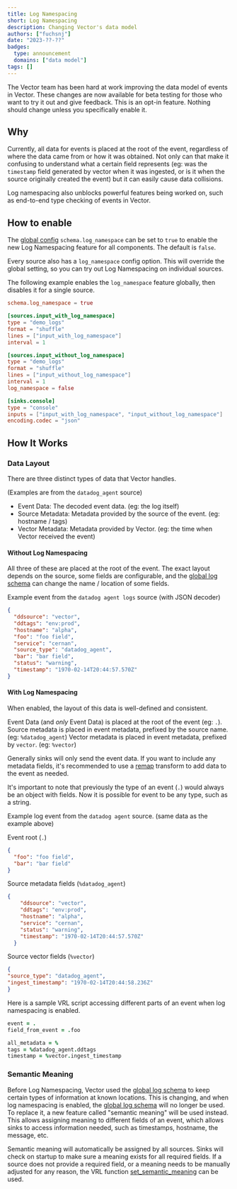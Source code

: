 ```yaml
---
title: Log Namespacing
short: Log Namespacing
description: Changing Vector's data model
authors: ["fuchsnj"]
date: "2023-??-??"
badges:
  type: announcement
  domains: ["data model"]
tags: []
---
```


The Vector team has been hard at work improving the data model of events in Vector. These
changes are now available for beta testing for those who want to try it out and give feedback.
This is an opt-in feature. Nothing should change unless you specifically enable it.

## Why

Currently, all data for events is placed at the root of the event, regardless of where the data came
from or how it was obtained. Not only can that make it confusing to understand what a certain field
represents (eg: was the `timestamp` field generated by vector when it was ingested, or is it when
the source originally created the event) but it can easily cause data collisions.

Log namespacing also unblocks powerful features being worked on, such as end-to-end type checking
of events in Vector.

## How to enable

The [global config] `schema.log_namespace` can be set to `true` to enable the new
Log Namespacing feature for all components. The default is `false`.

Every source also has a `log_namespace` config option. This will override the global setting,
so you can try out Log Namespacing on individual sources.

The following example enables the `log_namespace` feature globally, then disables it for a single
source.

```toml
schema.log_namespace = true

[sources.input_with_log_namespace]
type = "demo_logs"
format = "shuffle"
lines = ["input_with_log_namespace"]
interval = 1

[sources.input_without_log_namespace]
type = "demo_logs"
format = "shuffle"
lines = ["input_without_log_namespace"]
interval = 1
log_namespace = false

[sinks.console]
type = "console"
inputs = ["input_with_log_namespace", "input_without_log_namespace"]
encoding.codec = "json"

```

## How It Works

### Data Layout

There are three distinct types of data that Vector handles.

(Examples are from the `datadog_agent` source)
- Event Data: The decoded event data. (eg: the log itself)
- Source Metadata: Metadata provided by the source of the event. (eg: hostname / tags)
- Vector Metadata: Metadata provided by Vector. (eg: the time when Vector received the event)

#### Without Log Namespacing
All three of these are placed at the root of the event. The exact layout depends on the source,
some fields are configurable, and the [global log schema] can change the name / location of some
fields.

Example event from the `datadog agent logs` source (with JSON decoder)

```json
{
  "ddsource": "vector",
  "ddtags": "env:prod",
  "hostname": "alpha",
  "foo": "foo field",
  "service": "cernan",
  "source_type": "datadog_agent",
  "bar": "bar field",
  "status": "warning",
  "timestamp": "1970-02-14T20:44:57.570Z"
}
```

#### With Log Namespacing
When enabled, the layout of this data is well-defined and consistent.

Event Data (and _only_ Event Data) is placed at the root of the event (eg: `.`).
Source metadata is placed in event metadata, prefixed by the source name. (eg: `%datadog_agent`)
Vector metadata is placed in event metadata, prefixed by `vector`. (eg: `%vector`)

Generally sinks will only send the event data. If you want to include any metadata fields,
it's recommended to use a [remap] transform to add data to the event as needed.

It's important to note that previously the type of an event (`.`) would always be an object
with fields. Now it is possible for event to be any type, such as a string.

Example log event from the `datadog agent` source. (same data as the example above)

Event root (`.`)
```json
{
  "foo": "foo field",
  "bar": "bar field"
}
```

Source metadata fields (`%datadog_agent`)

```json
{
    "ddsource": "vector",
    "ddtags": "env:prod",
    "hostname": "alpha",
    "service": "cernan",
    "status": "warning",
    "timestamp": "1970-02-14T20:44:57.570Z"
  }
```

Source vector fields (`%vector`)
```json
{
"source_type": "datadog_agent",
"ingest_timestamp": "1970-02-14T20:44:58.236Z"
}
```

Here is a sample VRL script accessing different parts of an event when log namespacing is enabled.

```coffee
event = .
field_from_event = .foo

all_metadata = %
tags = %datadog_agent.ddtags
timestamp = %vector.ingest_timestamp

```

### Semantic Meaning

Before Log Namespacing, Vector used the [global log schema] to keep certain types of information
at known locations. This is changing, and when log namespacing is enabled, the [global log schema]
will no longer be used. To replace it, a new feature called "semantic meaning" will be used instead.
This allows assigning meaning to different fields of an event, which allows sinks to access
information needed, such as timestamps, hostname, the message, etc.

Semantic meaning will automatically be assigned by all sources. Sinks will check on startup to make
sure a meaning exists for all required fields. If a source does not provide a required field, or
a meaning needs to be manually adjusted for any reason, the VRL function [set_semantic_meaning] can
be used.


[global log schema]: /docs/reference/configuration/global-options/#log_schema
[set_semantic_meaning]: /docs/reference/vrl/functions/#set_semantic_meaning
[remap]: /docs/reference/configuration/transforms/remap/
[global config]: /docs/reference/configuration/global-options/#log_namespacing
